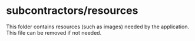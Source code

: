# subcontractors/resources

This folder contains resources (such as images) needed by the application. This file can
be removed if not needed.

